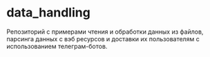 # data_handling
Репозиторий с примерами чтения и обработки данных из файлов, парсинга данных с вэб ресурсов и доставки их пользователям с использованием телеграм-ботов.
